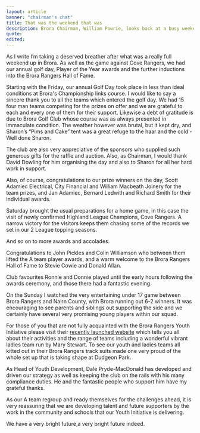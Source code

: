 ```yaml
---
layout: article
banner: "chairman's chat"
title: That was the weekend that was
description: Brora Chairman, William Powrie, looks back at a busy weekend for all involved with Brora Rangers
quote:
edited:
---
```

As I write I’m taking a deserved breather after what was a really full weekend up in Brora. As well as the game against Cove Rangers, we had our annual golf day, Player of the Year awards and the further inductions into the Brora Rangers Hall of Fame.

Starting with the Friday, our annual Golf Day took place in less than ideal conditions at Brora's Championship links course. I would like to say a sincere thank you to all the teams which entered the golf day. We had 15 four man teams competing for the prizes on offer and we are grateful to each and every one of them for their support. Likewise a debt of gratitude is due to Brora Golf Club whose course was as always presented in immaculate condition. The weather however was brutal, but it kept dry, and Sharon’s “Pims and Cake” tent was a great refuge to the haar and the cold - Well done Sharon.

The club are also very appreciative of the sponsors who supplied such generous gifts for the raffle and auction. Also, as Chairman, I would thank David Dowling for him organising the day and also to Sharon for all her hard work in support.

Also, of course, congratulations to our prize winners on the day, Scott Adamiec Electrical, City Financial and William Macbeath Joinery for the team prizes, and Jan Adamiec, Bernard Ledwith and Richard Smith for their individual awards.

Saturday brought the usual preparations for a home game, in this case the visit of newly confirmed Highland League Champions, Cove Rangers. A narrow victory for the visitors keeps them chasing some of the records we set in our 2 League topping seasons.

And so on to more awards and accolades.  

Congratulations to John Pickles and Colin Williamson who between them lifted the A team player awards, and a warm welcome to the Brora Rangers Hall of Fame to Stevie Cowie and Donald Allan.

Club favourites Ronnie and Donnie played until the early hours following the awards ceremony, and those there had a fantastic evening.

On the Sunday I watched the very entertaining under 17 game between Brora Rangers and Nairn County, with Brora running out 6-2 winners. It was encouraging to see parents and siblings out supporting the side and we certainly have several very promising young players within our squad.

For those of you that are not fully acquainted with the Brora Rangers Youth Initiative please visit their [recently launched website](https://bryi.org/) which tells you all about their activities and the range of teams including a wonderful vibrant ladies team run by Mary Stewart. To see our youth and ladies teams all kitted out in their Brora Rangers track suits made one very proud of the whole set up that is taking shape at Dudgeon Park.

As Head of Youth Development, Dale Pryde-MacDonald has developed and driven our strategy as well as keeping the club on the rails with his many compliance duties. He and the fantastic people who support him have my grateful thanks.

As our A team regroup and ready themselves for the challenges ahead, it is very reassuring that we are developing talent and future supporters by the work in the community and schools that our Youth Initiative is delivering.

We have a very bright future,a very bright future indeed.
